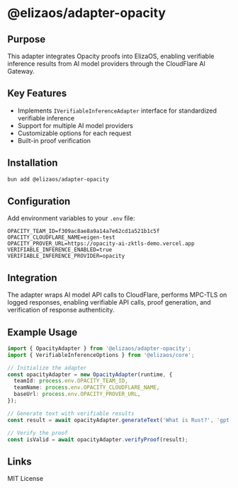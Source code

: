 # @elizaos/adapter-opacity

## Purpose

This adapter integrates Opacity proofs into ElizaOS, enabling verifiable inference results from AI model providers through the CloudFlare AI Gateway.

## Key Features

- Implements `IVerifiableInferenceAdapter` interface for standardized verifiable inference
- Support for multiple AI model providers
- Customizable options for each request
- Built-in proof verification

## Installation

```bash
bun add @elizaos/adapter-opacity
```

## Configuration

Add environment variables to your `.env` file:

```env
OPACITY_TEAM_ID=f309ac8ae8a9a14a7e62cd1a521b1c5f
OPACITY_CLOUDFLARE_NAME=eigen-test
OPACITY_PROVER_URL=https://opacity-ai-zktls-demo.vercel.app
VERIFIABLE_INFERENCE_ENABLED=true
VERIFIABLE_INFERENCE_PROVIDER=opacity
```

## Integration

The adapter wraps AI model API calls to CloudFlare, performs MPC-TLS on logged responses, enabling verifiable API calls, proof generation, and verification of response authenticity.

## Example Usage

```typescript
import { OpacityAdapter } from '@elizaos/adapter-opacity';
import { VerifiableInferenceOptions } from '@elizaos/core';

// Initialize the adapter
const opacityAdapter = new OpacityAdapter(runtime, {
  teamId: process.env.OPACITY_TEAM_ID,
  teamName: process.env.OPACITY_CLOUDFLARE_NAME,
  baseUrl: process.env.OPACITY_PROVER_URL,
});

// Generate text with verifiable results
const result = await opacityAdapter.generateText('What is Rust?', 'gpt-4', options);

// Verify the proof
const isValid = await opacityAdapter.verifyProof(result);
```

## Links

MIT License
